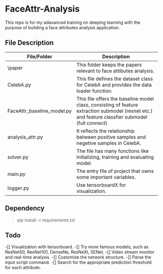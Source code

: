 # FaceAttr-Analysis
This repo is for my adavanced training on deeping learning with the purpose of building a face attributes analysis application.

## File Description

| File/Folder | Description |
| ----------- | ----------- |
| \paper | This folder keeps the papers relevant to face attibutes analysis.|
| CelebA.py | This file defines the dataset class for CelebA and provides the data loader function. |
| FaceAttr_baseline_model.py | This file offers the baseline model class, consisting of feature extraction submodel (resnet etc.) and feature classfier submodel (full connect)|
|analysis_attr.py | It reflects the relationship between positive samples and negetive samples in CelebA.|
|solver.py|The file has many functions like initializing, training and evaluating model.|
|main.py| The entry file of project that owns some important variables.|
| logger.py | Use tensorboardX for visualization. |

## Dependency
> pip install -r requirements.txt 

## Todo
-[] Visualization with tensorboard.
-[] Try more famous models, such as ResNet50, ResNet101, DenseNe, ResNeXt, SENet.
-[] Video stream monitor and real-time analysis.
-[] Customize the network structure.
-[] Parse the input script command.
-[] Search for the appropriate prediction threshold for each attribute.
